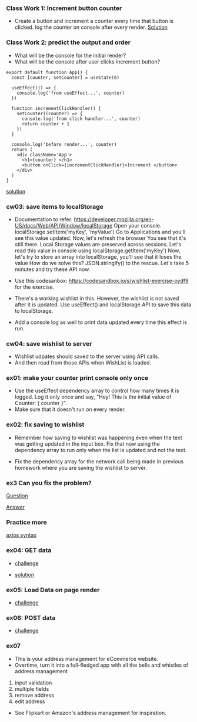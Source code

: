 ### Class Work 1: Increment button counter

- Create a button and increment a counter every time that button is clicked. log the counter on console after every render.
[Solution](https://codesandbox.io/s/useeffect-odno00?file=/src/Counter.jsx)

### Class Work 2: predict the output and order

- What will be the console for the initial render?
- What will be the console after user clicks increment button?

```
export default function App() {
  const [counter, setCounter] = useState(0)

  useEffect(() => {
    console.log('from useEffect...', counter)
  })

  function incrementClickHandler() {
    setCounter((counter) => {
      console.log('from click handler...', counter)
      return counter + 1
    })
  }

  console.log('before render...', counter)
  return (
    <div className='App'>
      <h1>{counter} </h1>
      <button onClick={incrementClickHandler}>Increment </button>
    </div>
  )
}
```

[solution](https://codesandbox.io/s/objective-dawn-93tbf8)

### cw03: save items to localStorage

- Documentation to refer: https://developer.mozilla.org/en-US/docs/Web/API/Window/localStorage
  Open your console.
  localStorage.setItem('myKey', 'myValue')
  Go to Applications and you'll see this value updated.
  Now, let's refresh the browser
  You see that it's still there. Local Storage values are preserved across sessions.
  Let's read this value in console using localStorage.getItem('myKey')
  Now, let's try to store an array into localStorage, you'll see that it loses the value
  How do we solve this? JSON.stringify() to the rescue.
  Let's take 5 minutes and try these API now.

- Use this codesanbox: https://codesandbox.io/s/wishlist-exercise-oydf9 for the exercise.
- There's a working wishlist in this. However, the wishlist is not saved after it is updated. Use useEffect() and localStorage API to save this data to localStorage.
- Add a console log as well to print data updated every time this effect is run.

### cw04: save wishlist to server

- Wishlist udpates should saved to the server using API calls.
- And then read from those APIs when WishList is loaded.

### ex01: make your counter print console only once

- Use the useEffect dependency array to control how many times it is logged. Log it only once and say,
  "Hey! This is the initial value of Counter: { counter }".
- Make sure that it doesn't run on every render.

### ex02: fix saving to wishlist

- Remember how saving to wishlist was happening even when the text was getting updated in the input box. Fix that now using the dependency array to run only when the list is updated and not the text.

- Fix the dependency array for the network call being made in previous homework where you are saving the wishlist to server.

### ex3 Can you fix the problem?

[Question](https://codesandbox.io/s/fix-localstorage-success-saved-sggj0)

[Answer](https://codesandbox.io/s/fix-localstorage-success-saved-fixed-kkc3d)

### Practice more

[axios syntax](https://github.com/axios/axios)

### ex04: GET data

- [challenge](https://codesandbox.io/s/load-data-exercise-xm4qo?file=/README.md)

- [solution](https://codesandbox.io/s/load-data-exercise-forked-cy4vbg)

### ex05: Load Data on page render

- [challenge](https://codesandbox.io/s/load-products-tzdb8?file=/README.md)

### ex06: POST data

- [challenge](https://codesandbox.io/s/post-request-exercise-exo0j)

### ex07

- This is your address management for eCommerce website.
- Overtime, turn it into a full-fledged app with all the bells and whistles of address management

1. input validation
2. multiple fields
3. remove address
4. edit address

- See Flipkart or Amazon's address management for inspiration.
